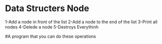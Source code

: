 # Data Structers Node

 1-Add a node in front of  the list
 2-Add a node to the end of the list
 3-Print all nodes
 4-Delede a node
 5-Destroys Everythinh

#A program that you can do these operations
